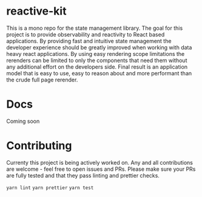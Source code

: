# reactive-kit

This is a mono repo for the state management library. The goal for this project is to provide observability and reactivity to React based applications. By providing fast and intuitive state management the developer experience should be greatly improved when working with data heavy react applications. By using easy rendering scope limitations the rerenders can be limited to only the components that need them without any additional effort on the developers side. Final result is an application model that is easy to use, easy to reason about and more performant than the crude full page rerender.

# Docs

Coming soon

# Contributing

Currenty this project is being actively worked on. Any and all contributions are welcome - feel free to open issues and PRs. Please make sure your PRs are fully tested and that they pass linting and prettier checks.

`yarn lint`
`yarn prettier`
`yarn test`